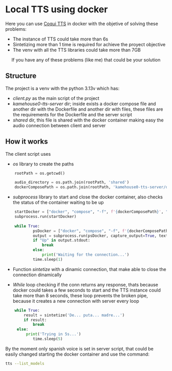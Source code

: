 # **Local TTS using docker**

Here you can use [Coqui TTS](https://github.com/coqui-ai/TTS) in docker with the objetive of solving these problems:
- The instance of TTS could take more than 6s
- Sintetizing more than 1 time is required for achieve the proyect objective
- The venv with all the TTS libraries could take more than 7GB


<div align = "center">
If you have any of these problems (like me) that could be your solution
</div>

## Structure

The project is a venv with the python 3.13v which has:
- *client.py* as the main script of the project
- *kamehouse0-tts-server* dir; inside exists a docker compose file and another dir with the Dockerfile and another dir with files, these files are the requirements for the Dockerfile and the server script
- *shared* dir, this file is shared with the docker container making easy the audio connection between client and server


## How it works

The client script uses 

- *os* library to create the paths
```python	
	rootPath = os.getcwd()

	audio_directory = os.path.join(rootPath, 'shared')
	dockerComposePath = os.path.join(rootPath, 'kamehouse0-tts-server/docker-compose.yml')	
```

- *subprocess* library to start and close the docker container, also checks the status of the container waiting to be up
```python	
	startDocker = ["docker", "compose", "-f", f'{dockerComposePath}', "up", "-d"]
	subprocess.run(startDocker)	
	
	while True:
    		psDocker = ["docker", "compose", "-f", f'{dockerComposePath}', "ps"]
    		output = subprocess.run(psDocker, capture_output=True, text=True)
    		if "Up" in output.stdout:
        		break
    		else:
        		print('Waiting for the connection...')
    		time.sleep(1)
```

- Function *sintetize* with a dinamic connection, that make able to close the connection dinamically

- *While* loop checking if the conn returns any response, thats because docker could takes a few seconds to start and the TTS instance could take more than 8 seconds, these loop prevents the broken pipe, because it creates a new connection with server every loop
```python	
	while True:
    	result = sintetize('De... puta... madre...')
    	if result:
        	break
   	 else:
   	     print('Trying in 5s...')
    	    time.sleep(5)
```


By the moment only spanish voice is set in server script, that could be easily changed starting the docker container and use the command:
```bash
tts --list_models
```







